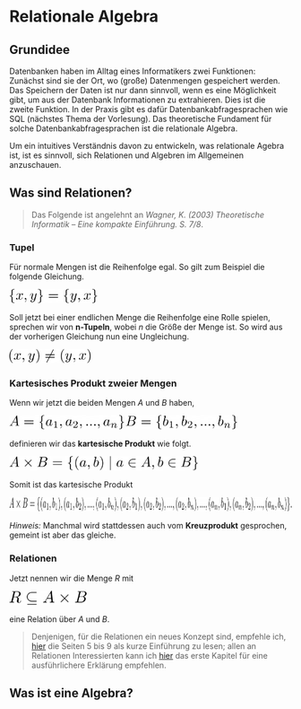 # Relationale Algebra

## Grundidee

Datenbanken haben im Alltag eines Informatikers zwei Funktionen: Zunächst sind sie der Ort, wo (große) Datenmengen gespeichert werden. Das Speichern der Daten ist nur dann sinnvoll, wenn es eine Möglichkeit gibt, um aus der Datenbank Informationen zu extrahieren. Dies ist die zweite Funktion. In der Praxis gibt es dafür Datenbankabfragesprachen wie SQL (nächstes Thema der Vorlesung). Das theoretische Fundament für solche Datenbankabfragesprachen ist die relationale Algebra.

Um ein intuitives Verständnis davon zu entwickeln, was relationale Agebra ist, ist es sinnvoll, sich Relationen und Algebren im Allgemeinen anzuschauen.

## Was sind Relationen?

> Das Folgende ist angelehnt an *Wagner, K. (2003) Theoretische Informatik – Eine kompakte Einführung. S. 7/8*.

### Tupel

Für normale Mengen ist die Reihenfolge egal. So gilt zum Beispiel die folgende Gleichung.

<img src="equations/RelationaleAlgebra/Reihenfolge.png" height="25">

Soll jetzt bei einer endlichen Menge die Reihenfolge eine Rolle spielen, sprechen wir von **n-Tupeln**, wobei *n* die Größe der Menge ist. So wird aus der vorherigen Gleichung nun eine Ungleichung.

<img src="equations/RelationaleAlgebra/Tupel.png" height="25">

### Kartesisches Produkt zweier Mengen

Wenn wir jetzt die beiden Mengen *A* und *B* haben, 

<img src="equations/RelationaleAlgebra/MengeA.png" height="25">

<img src="equations/RelationaleAlgebra/MengeB.png" height="25">

definieren wir das **kartesische Produkt** wie folgt.

<img src="equations/RelationaleAlgebra/kP.png" height="25">

Somit ist das kartesische Produkt

<img src="equations/RelationaleAlgebra/kartesischesProdukt.png" height="25">

*Hinweis:* Manchmal wird stattdessen auch vom **Kreuzprodukt** gesprochen, gemeint ist aber das gleiche.

### Relationen

Jetzt nennen wir die Menge *R* mit 

<img src="equations/RelationaleAlgebra/Relation.png" height="25">

eine Relation über *A* und *B*.

> Denjenigen, für die Relationen ein neues Konzept sind, empfehle ich, [hier](https://link.springer.com/content/pdf/10.1007/978-3-642-55452-0.pdf) die Seiten 5 bis 9 als kurze Einführung zu lesen; allen an Relationen Interessierten kann ich [hier](https://link.springer.com/content/pdf/10.1007%2F978-3-642-56792-6.pdf) das erste Kapitel für eine ausführlichere Erklärung empfehlen.

## Was ist eine Algebra?


